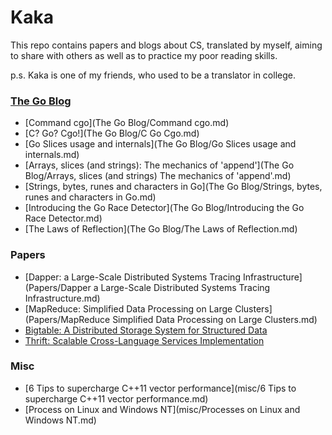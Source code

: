 # Kaka

This repo contains papers and blogs about CS, translated by myself, aiming to share with others as well as to practice my poor reading skills.

p.s. Kaka is one of my friends, who used to be a translator in college.

### [The Go Blog](https://blog.golang.org/)

* [Command cgo](The Go Blog/Command cgo.md)
* [C? Go? Cgo!](The Go Blog/C Go Cgo.md)
* [Go Slices usage and internals](The Go Blog/Go Slices usage and internals.md)
* [Arrays, slices (and strings): The mechanics of 'append'](The Go Blog/Arrays, slices \(and strings\) The mechanics of 'append'.md)
* [Strings, bytes, runes and characters in Go](The Go Blog/Strings, bytes, runes and characters in Go.md)
* [Introducing the Go Race Detector](The Go Blog/Introducing the Go Race Detector.md)
* [The Laws of Reflection](The Go Blog/The Laws of Reflection.md)

### Papers

* [Dapper: a Large-Scale Distributed Systems Tracing Infrastructure](Papers/Dapper a Large-Scale Distributed Systems Tracing Infrastructure.md)
* [MapReduce: Simplified Data Processing on Large Clusters](Papers/MapReduce Simplified Data Processing on Large Clusters.md)
* [Bigtable: A Distributed Storage System for Structured Data]()
* [Thrift: Scalable Cross-Language Services Implementation]()

### Misc

* [6 Tips to supercharge C++11 vector performance](misc/6 Tips to supercharge C++11 vector performance.md)
* [Process on Linux and Windows NT](misc/Processes on Linux and Windows NT.md)